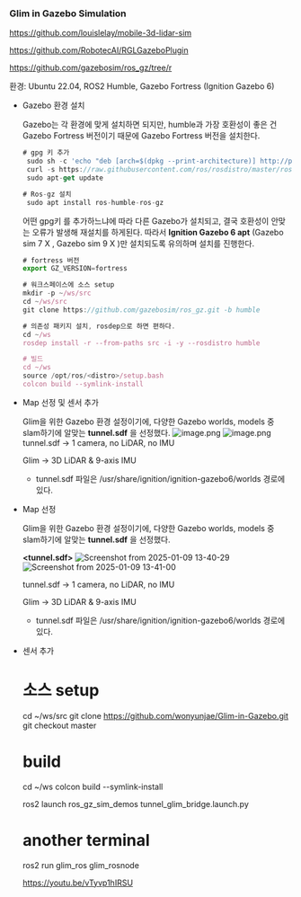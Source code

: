 ### Glim in Gazebo Simulation

https://github.com/louislelay/mobile-3d-lidar-sim

https://github.com/RobotecAI/RGLGazeboPlugin

https://github.com/gazebosim/ros_gz/tree/r

환경: Ubuntu 22.04, ROS2 Humble, Gazebo Fortress (Ignition Gazebo 6)

- Gazebo 환경 설치
    
    Gazebo는 각 환경에 맞게 설치하면 되지만, humble과 가장 호환성이 좋은 건 Gazebo Fortress 버전이기 때문에 Gazebo Fortress 버전을 설치한다. 
    
    ```jsx
    # gpg 키 추가
     sudo sh -c 'echo "deb [arch=$(dpkg --print-architecture)] http://packages.ros.org/ros2/ubuntu $(lsb_release -cs) main" > /etc/apt/sources.list.d/ros2-latest.list'
     curl -s https://raw.githubusercontent.com/ros/rosdistro/master/ros.asc | sudo apt-key add -
     sudo apt-get update
    
    # Ros-gz 설치 
     sudo apt install ros-humble-ros-gz
    ```
    
    어떤 gpg키 를 추가하느냐에 따라 다른 Gazebo가 설치되고, 결국 호환성이 안맞는 오류가 발생해 재설치를 하게된다. 따라서 **Ignition Gazebo 6 apt** (Gazebo sim 7 X , Gazebo sim 9 X )만 설치되도록 유의하며 설치를 진행한다.
    
    ```jsx
    # fortress 버전
    export GZ_VERSION=fortress
    
    # 워크스페이스에 소스 setup
    mkdir -p ~/ws/src
    cd ~/ws/src
    git clone https://github.com/gazebosim/ros_gz.git -b humble
    
    # 의존성 패키지 설치, rosdep으로 하면 편하다.
    cd ~/ws
    rosdep install -r --from-paths src -i -y --rosdistro humble
    
    # 빌드
    cd ~/ws
    source /opt/ros/<distro>/setup.bash
    colcon build --symlink-install
    ```
    
- Map 선정 및 센서 추가
    
    Glim을 위한 Gazebo 환경 설정이기에, 다양한 Gazebo worlds, models 중 slam하기에 알맞는 **tunnel.sdf** 을 선정했다.
    ![image.png](https://prod-files-secure.s3.us-west-2.amazonaws.com/5578a23c-701f-49f5-9f57-ef1697adb8f3/a2431c31-9f3a-4475-8339-ecd944ddbc27/image.png)
    ![image.png](https://prod-files-secure.s3.us-west-2.amazonaws.com/5578a23c-701f-49f5-9f57-ef1697adb8f3/ccadb8af-fb55-4efd-8e8c-59ceb80450c6/image.png)
    tunnel.sdf → 1 camera, no LiDAR, no IMU
    
    Glim → 3D LiDAR & 9-axis IMU
    
    - tunnel.sdf 파일은 /usr/share/ignition/ignition-gazebo6/worlds 경로에 있다.
- Map 선정
    
    Glim을 위한 Gazebo 환경 설정이기에, 다양한 Gazebo worlds, models 중 slam하기에 알맞는 **tunnel.sdf** 을 선정했다.
    
    **<tunnel.sdf>**
    ![Screenshot from 2025-01-09 13-40-29](https://github.com/user-attachments/assets/512365cb-1db9-47c4-983a-daa2a0d553bc)
    ![Screenshot from 2025-01-09 13-41-00](https://github.com/user-attachments/assets/98493eca-17de-4720-809e-37292fa40cc6)
    
    tunnel.sdf → 1 camera, no LiDAR, no IMU
    
    Glim → 3D LiDAR & 9-axis IMU
    
    - tunnel.sdf 파일은 /usr/share/ignition/ignition-gazebo6/worlds 경로에 있다.
    
- 센서 추가
  
    # 소스 setup
    cd ~/ws/src
    git clone https://github.com/wonyunjae/Glim-in-Gazebo.git
    git checkout master
    
    # build
    cd ~/ws 
    colcon build --symlink-install
    
    ros2 launch ros_gz_sim_demos tunnel_glim_bridge.launch.py
    
    # another terminal
    ros2 run glim_ros glim_rosnode

  https://youtu.be/vTyvp1hIRSU
    
   
